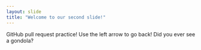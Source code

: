 ```yaml
---
layout: slide
title: "Welcome to our second slide!"
---
```

GitHub pull request practice!
Use the left arrow to go back!
Did you ever see a gondola?

